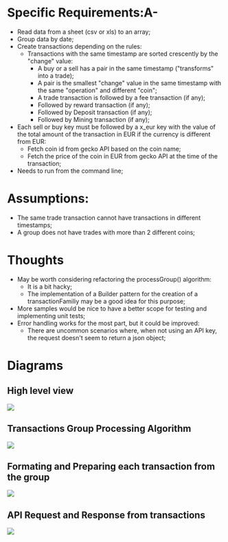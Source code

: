 # Specific Requirements:A- 

- Read data from a sheet (csv or xls) to an array;
- Group data by date;
- Create transactions depending on the rules:
    - Transactions with the same timestamp are sorted crescently by the "change" value:
        - A buy or a sell has a pair in the same timestamp ("transforms" into a trade);
        - A pair is the smallest "change" value in the same timestamp with the same "operation" and different "coin";
        - A trade transaction is followed by a fee transaction (if any);
        - Followed by reward transaction (if any);
        - Followed by Deposit transaction (if any);
        - Followed by Mining transaction (if any);
- Each sell or buy key must be followed by a x_eur key with the value of the total amount of the transaction in EUR if the currency is different from EUR:
    - Fetch coin id from gecko API based on the coin name;
    - Fetch the price of the coin in EUR from gecko API at the time of the transaction;
- Needs to run from the command line;

# Assumptions:

- The same trade transaction cannot have transactions in different timestamps;
- A group does not have trades with more than 2 different coins;

# Thoughts

- May be worth considering refactoring the processGroup() algorithm:
    - It is a bit hacky;
    - The implementation of a Builder pattern for the creation of a transactionFamiliy may be a good idea for this purpose;
- More samples would be nice to have a better scope for testing and implementing unit tests;
- Error handling works for the most part, but it could be improved:
    - There are uncommon scenarios where, when not using an API key, the request doesn't seem to return a json object;

# Diagrams
## High level view
![](Documentation/CointrackingMain.drawio.png)
## Transactions Group Processing Algorithm
![](Documentation/CointrackingProcessGroup.drawio.png)
## Formating and Preparing each transaction from the group
![](Documentation/CointrackingTransaction.drawio.png)
## API Request and Response from transactions
![](Documentation/CointrackingAPI.drawio.png)


